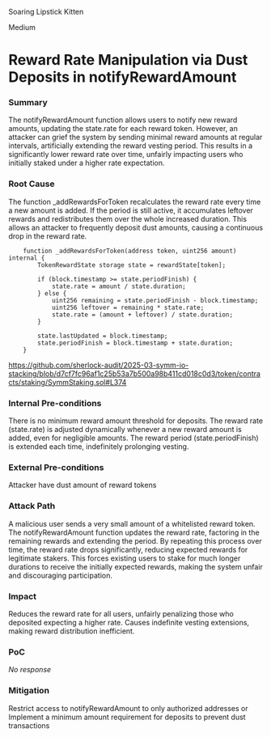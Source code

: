 Soaring Lipstick Kitten

Medium

# Reward Rate Manipulation via Dust Deposits in notifyRewardAmount

### Summary

The notifyRewardAmount function allows users to notify new reward amounts, updating the state.rate for each reward token. However, an attacker can grief the system by sending minimal reward amounts at regular intervals, artificially extending the reward vesting period. This results in a significantly lower reward rate over time, unfairly impacting users who initially staked under a higher rate expectation.

### Root Cause

The function _addRewardsForToken recalculates the reward rate every time a new amount is added. If the period is still active, it accumulates leftover rewards and redistributes them over the whole increased duration. This allows an attacker to frequently deposit dust amounts, causing a continuous drop in the reward rate.

```solidity
	function _addRewardsForToken(address token, uint256 amount) internal {
		TokenRewardState storage state = rewardState[token];

		if (block.timestamp >= state.periodFinish) {
			state.rate = amount / state.duration;
		} else {
			uint256 remaining = state.periodFinish - block.timestamp;
			uint256 leftover = remaining * state.rate;
			state.rate = (amount + leftover) / state.duration;
		}

		state.lastUpdated = block.timestamp;
		state.periodFinish = block.timestamp + state.duration;
	}
```
https://github.com/sherlock-audit/2025-03-symm-io-stacking/blob/d7cf7fc96af1c25b53a7b500a98b411cd018c0d3/token/contracts/staking/SymmStaking.sol#L374


### Internal Pre-conditions

There is no minimum reward amount threshold for deposits.
The reward rate (state.rate) is adjusted dynamically whenever a new reward amount is added, even for negligible amounts.
The reward period (state.periodFinish) is extended each time, indefinitely prolonging vesting.

### External Pre-conditions

Attacker have dust amount of reward tokens

### Attack Path

A malicious user sends a very small amount of a whitelisted reward token.
The notifyRewardAmount function updates the reward rate, factoring in the remaining rewards and extending the period.
By repeating this process over time, the reward rate drops significantly, reducing expected rewards for legitimate stakers.
This forces existing users to stake for much longer durations to receive the initially expected rewards, making the system unfair and discouraging participation.

### Impact

Reduces the reward rate for all users, unfairly penalizing those who deposited expecting a higher rate.
Causes indefinite vesting extensions, making reward distribution inefficient.

### PoC

_No response_

### Mitigation

Restrict access to notifyRewardAmount to only authorized addresses  or  Implement a minimum amount requirement for deposits to prevent dust transactions